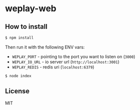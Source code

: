 
# weplay-web

## How to install

```bash
$ npm install
```

Then run it with the following ENV vars:

- `WEPLAY_PORT` - pointing to the port you want to listen on (`3000`)
- `WEPLAY_IO_URL` - io server url (`http://localhost:3001`)
- `WEPLAY_REDIS` - redis uri (`localhost:6379`)

```bash
$ node index
```

## License

MIT
